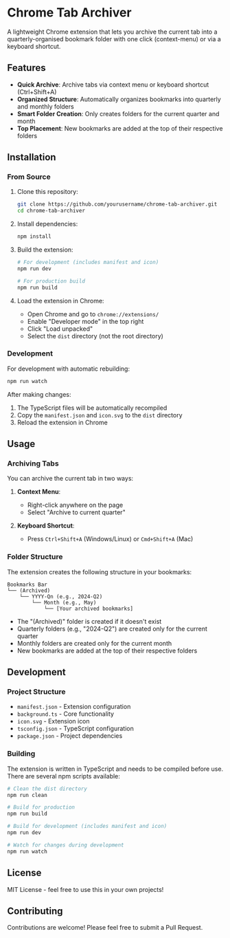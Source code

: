 # Chrome Tab Archiver

A lightweight Chrome extension that lets you archive the current tab into a quarterly-organised bookmark folder with one click (context-menu) or via a keyboard shortcut.

## Features

- **Quick Archive**: Archive tabs via context menu or keyboard shortcut (Ctrl+Shift+A)
- **Organized Structure**: Automatically organizes bookmarks into quarterly and monthly folders
- **Smart Folder Creation**: Only creates folders for the current quarter and month
- **Top Placement**: New bookmarks are added at the top of their respective folders

## Installation

### From Source

1. Clone this repository:
   ```bash
   git clone https://github.com/yourusername/chrome-tab-archiver.git
   cd chrome-tab-archiver
   ```

2. Install dependencies:
   ```bash
   npm install
   ```

3. Build the extension:
   ```bash
   # For development (includes manifest and icon)
   npm run dev

   # For production build
   npm run build
   ```

4. Load the extension in Chrome:
   - Open Chrome and go to `chrome://extensions/`
   - Enable "Developer mode" in the top right
   - Click "Load unpacked"
   - Select the `dist` directory (not the root directory)

### Development

For development with automatic rebuilding:
```bash
npm run watch
```

After making changes:
1. The TypeScript files will be automatically recompiled
2. Copy the `manifest.json` and `icon.svg` to the `dist` directory
3. Reload the extension in Chrome

## Usage

### Archiving Tabs

You can archive the current tab in two ways:

1. **Context Menu**:
   - Right-click anywhere on the page
   - Select "Archive to current quarter"

2. **Keyboard Shortcut**:
   - Press `Ctrl+Shift+A` (Windows/Linux) or `Cmd+Shift+A` (Mac)

### Folder Structure

The extension creates the following structure in your bookmarks:
```
Bookmarks Bar
└── (Archived)
    └── YYYY-Qn (e.g., 2024-Q2)
        └── Month (e.g., May)
            └── [Your archived bookmarks]
```

- The "(Archived)" folder is created if it doesn't exist
- Quarterly folders (e.g., "2024-Q2") are created only for the current quarter
- Monthly folders are created only for the current month
- New bookmarks are added at the top of their respective folders

## Development

### Project Structure

- `manifest.json` - Extension configuration
- `background.ts` - Core functionality
- `icon.svg` - Extension icon
- `tsconfig.json` - TypeScript configuration
- `package.json` - Project dependencies

### Building

The extension is written in TypeScript and needs to be compiled before use. There are several npm scripts available:

```bash
# Clean the dist directory
npm run clean

# Build for production
npm run build

# Build for development (includes manifest and icon)
npm run dev

# Watch for changes during development
npm run watch
```

## License

MIT License - feel free to use this in your own projects!

## Contributing

Contributions are welcome! Please feel free to submit a Pull Request.
